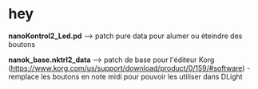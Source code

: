 # hey

**nanoKontrol2_Led.pd** --> patch pure data pour alumer ou éteindre des boutons

**nanok_base.nktrl2_data** --> patch de base pour l'éditeur Korg (https://www.korg.com/us/support/download/product/0/159/#software) - remplace les boutons en note midi pour pouvoir les utiliser dans DLight
